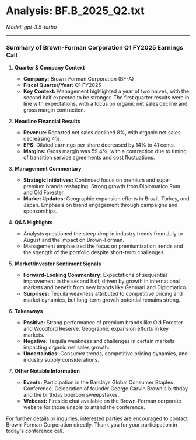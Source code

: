 # Analysis: BF.B_2025_Q2.txt

*Model: gpt-3.5-turbo*

---

### Summary of Brown-Forman Corporation Q1 FY2025 Earnings Call

1. **Quarter & Company Context**
   - **Company:** Brown-Forman Corporation (BF-A)
   - **Fiscal Quarter/Year:** Q1 FY2025
   - **Key Context:** Management highlighted a year of two halves, with the second half expected to be stronger. The first quarter results were in line with expectations, with a focus on organic net sales decline and gross margin contraction.

2. **Headline Financial Results**
   - **Revenue:** Reported net sales declined 8%, with organic net sales decreasing 4%.
   - **EPS:** Diluted earnings per share decreased by 14% to 41 cents.
   - **Margins:** Gross margin was 59.4%, with a contraction due to timing of transition service agreements and cost fluctuations.

3. **Management Commentary**
   - **Strategic Initiatives:** Continued focus on premium and super premium brands reshaping. Strong growth from Diplomatico Rum and Old Forester.
   - **Market Updates:** Geographic expansion efforts in Brazil, Turkey, and Japan. Emphasis on brand engagement through campaigns and sponsorships.

4. **Q&A Highlights**
   - Analysts questioned the steep drop in industry trends from July to August and the impact on Brown-Forman.
   - Management emphasized the focus on premiumization trends and the strength of the portfolio despite short-term challenges.

5. **Market/Investor Sentiment Signals**
   - **Forward-Looking Commentary:** Expectations of sequential improvement in the second half, driven by growth in international markets and benefit from new brands like Genmari and Diplomatico.
   - **Surprises:** Tequila weakness attributed to competitive pricing and market dynamics, but long-term growth potential remains strong.

6. **Takeaways**
   - **Positive:** Strong performance of premium brands like Old Forester and Woodford Reserve. Geographic expansion efforts in key markets.
   - **Negative:** Tequila weakness and challenges in certain markets impacting organic net sales growth.
   - **Uncertainties:** Consumer trends, competitive pricing dynamics, and industry supply considerations.

7. **Other Notable Information**
   - **Events:** Participation in the Barclays Global Consumer Staples Conference. Celebration of founder George Garvin Brown's birthday and the birthday bourbon sweepstakes.
   - **Webcast:** Fireside chat available on the Brown-Forman corporate website for those unable to attend the conference.

For further details or inquiries, interested parties are encouraged to contact Brown-Forman Corporation directly. Thank you for your participation in today's conference call.